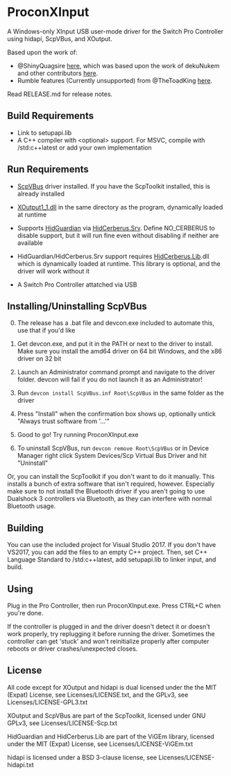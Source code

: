 ProconXInput
============

A Windows-only XInput USB user-mode driver for the Switch Pro Controller using
hidapi, ScpVBus, and XOutput.

Based upon the work of:

- @ShinyQuagsire
[here](https://github.com/shinyquagsire23/HID-Joy-Con-Whispering), which was
based upon the work of dekuNukem and other contributors
[here](https://github.com/dekuNukem/Nintendo_Switch_Reverse_Engineering). 
- Rumble features (Currently unsupported) from @TheToadKing
[here](https://github.com/ToadKing/switch-pro-x).

Read RELEASE.md for release notes.


Build Requirements
------------------

- Link to setupapi.lib
- A C++ compiler with &lt;optional&gt; support. For MSVC, compile with
/std:c++latest or add your own implementation


Run Requirements
----------------

- [ScpVBus](https://github.com/nefarius/ScpToolkit/tree/master/ScpControl/ScpVBus)
driver installed. If you have the ScpToolkit installed, this is already
installed

- [XOutput1_1.dll](https://github.com/nefarius/ScpToolkit/tree/master/ScpControl/XOutput)
in the same directory as the program, dynamically loaded at runtime

- Supports
[HidGuardian](https://github.com/nefarius/ViGEm/tree/master/HidGuardian) via
[HidCerberus.Srv](https://github.com/nefarius/ViGEm/tree/master/HidCerberus.Srv).
Define NO_CERBERUS to disable support, but it will run fine even without
disabling if neither are available

- HidGuardian/HidCerberus.Srv support requires
[HidCerberus.Lib](https://github.com/nefarius/ViGEm/tree/master/HidCerberus.Lib).dll
which is dynamically loaded at runtime. This library is optional, and the
driver will work without it

- A Switch Pro Controller attatched via USB


Installing/Uninstalling ScpVBus
-------------------------------

0. The release has a .bat file and devcon.exe included to automate this, use
that if you'd like

1. Get devcon.exe, and put it in the PATH or next to the driver to install.
Make sure you install the amd64 driver on 64 bit Windows, and the x86 driver
on 32 bit

2. Launch an Administrator command prompt and navigate to the driver folder.
devcon will fail if you do not launch it as an Administrator!

3. Run `devcon install ScpVBus.inf Root\ScpVBus` in the same folder as the
driver

4. Press "Install" when the confirmation box shows up, optionally untick
"Always trust software from '...'"

5. Good to go! Try running ProconXInput.exe

6. To uninstall ScpVBus, run `devcon remove Root\ScpVBus` or in Device
Manager right click System Devices/Scp Virtual Bus Driver and hit "Uninstall"

Or, you can install the ScpToolkit if you don't want to do it manually. This
installs a bunch of extra software that isn't required, however. Especially
make sure to not install the Bluetooth driver if you aren't going to use
Dualshock 3 controllers via Bluetooth, as they can interfere with normal
Bluetooth usage.


Building
--------

You can use the included project for Visual Studio 2017. If you don't have
VS2017, you can add the files to an empty C++ project. Then, set C++
Language Standard to /std:c++latest, add setupapi.lib to linker input, and
build.


Using
-----

Plug in the Pro Controller, then run ProconXInput.exe. Press CTRL+C when
you're done.

If the controller is plugged in and the driver doesn't detect it or doesn't
work properly, try replugging it before running the driver. Sometimes the
controller can get 'stuck' and won't reinitialize properly after computer
reboots or driver crashes/unexpected closes.


License
-------

All code except for XOutput and hidapi is dual licensed under the the MIT (Expat)
License, see Licenses/LICENSE.txt, and the GPLv3, see Licenses/LICENSE-GPL3.txt

XOutput and ScpVBus are part of the ScpToolkit, licensed under GNU GPLv3, see
Licenses/LICENSE-Scp.txt

HidGuardian and HidCerberus.Lib are part of the ViGEm library, licensed under
the MIT (Expat) License, see Licenses/LICENSE-ViGEm.txt

hidapi is licensed under a BSD 3-clause license,
see Licenses/LICENSE-hidapi.txt
